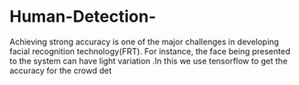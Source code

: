 # Human-Detection-
Achieving strong accuracy is one of the major challenges in developing facial recognition technology(FRT). For instance, the face being presented to the system can have light variation .In this we use tensorflow to get the accuracy for the crowd det 
